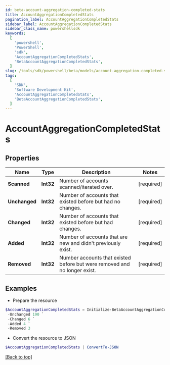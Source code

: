 ```yaml
---
id: beta-account-aggregation-completed-stats
title: AccountAggregationCompletedStats
pagination_label: AccountAggregationCompletedStats
sidebar_label: AccountAggregationCompletedStats
sidebar_class_name: powershellsdk
keywords:
  [
    'powershell',
    'PowerShell',
    'sdk',
    'AccountAggregationCompletedStats',
    'BetaAccountAggregationCompletedStats',
  ]
slug: /tools/sdk/powershell/beta/models/account-aggregation-completed-stats
tags:
  [
    'SDK',
    'Software Development Kit',
    'AccountAggregationCompletedStats',
    'BetaAccountAggregationCompletedStats',
  ]
---
```


# AccountAggregationCompletedStats

## Properties

| Name | Type | Description | Notes |
| --- | --- | --- | --- |
| **Scanned** | **Int32** | Number of accounts scanned/iterated over. | [required] |
| **Unchanged** | **Int32** | Number of accounts that existed before but had no changes. | [required] |
| **Changed** | **Int32** | Number of accounts that existed before but had changes. | [required] |
| **Added** | **Int32** | Number of accounts that are new and didn't previously exist. | [required] |
| **Removed** | **Int32** | Number accounts that existed before but were removed and no longer exist. | [required] |

## Examples

- Prepare the resource

```powershell
$AccountAggregationCompletedStats = Initialize-BetaAccountAggregationCompletedStats  -Scanned 200 `
 -Unchanged 190 `
 -Changed 6 `
 -Added 4 `
 -Removed 3
```

- Convert the resource to JSON

```powershell
$AccountAggregationCompletedStats | ConvertTo-JSON
```

[[Back to top]](#)
